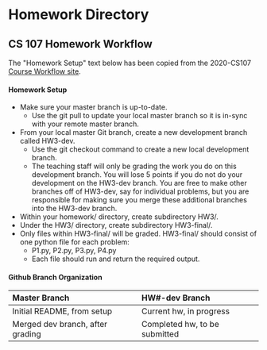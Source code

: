 # Homework Directory

## CS 107 Homework Workflow

The "Homework Setup" text below has been copied from the 2020-CS107 [Course Workflow site](https://harvard-iacs.github.io/2020-CS107/pages/coursework.html).

#### Homework Setup

* Make sure your master branch is up-to-date.
    * Use the git pull to update your local master branch so it is in-sync with your remote master branch.
* From your local master Git branch, create a new development branch called HW3-dev.
    * Use the git checkout command to create a new local development branch.
    * The teaching staff will only be grading the work you do on this development branch. You will lose 5 points if you do not do your development on the HW3-dev branch. You are free to make other branches off of HW3-dev, say for individual problems, but you are responsible for making sure you merge these additional branches into the HW3-dev branch.
* Within your homework/ directory, create subdirectory HW3/.
* Under the HW3/ directory, create subdirectory HW3-final/.
* Only files within HW3-final/ will be graded. HW3-final/ should consist of one python file for each problem:
    * P1.py, P2.py, P3.py, P4.py
    * Each file should run and return the required output.

#### Github Branch Organization

|Master Branch|HW#-dev Branch|
|:---|:---|
| Initial README, from setup | Current hw, in progress |
| Merged dev branch, after grading | Completed hw, to be submitted |
